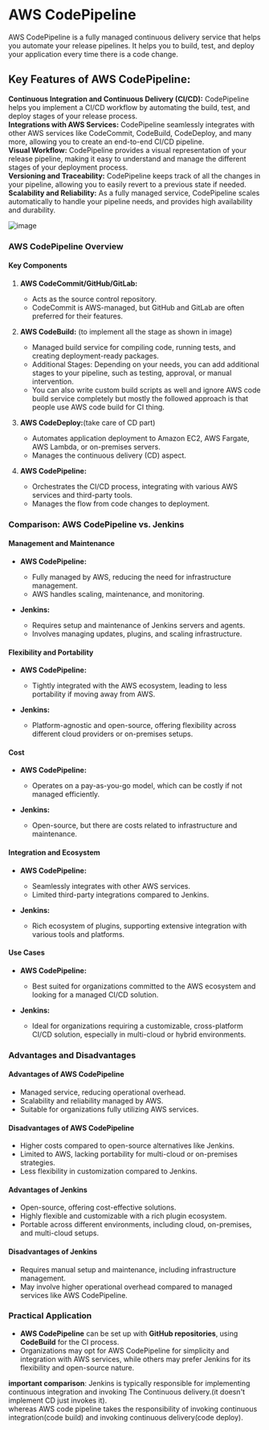 # AWS CodePipeline
AWS CodePipeline is a fully managed continuous delivery service that helps you automate your release pipelines. It helps you to build, test, and deploy your application every time there is a code change.

## Key Features of AWS CodePipeline:
**Continuous Integration and Continuous Delivery (CI/CD):** CodePipeline helps you implement a CI/CD workflow by automating the build, test, and deploy stages of your release process.<br/>
**Integrations with AWS Services:** CodePipeline seamlessly integrates with other AWS services like CodeCommit, CodeBuild, CodeDeploy, and many more, allowing you to create an end-to-end CI/CD pipeline.<br/>
**Visual Workflow:** CodePipeline provides a visual representation of your release pipeline, making it easy to understand and manage the different stages of your deployment process.<br/>
**Versioning and Traceability:** CodePipeline keeps track of all the changes in your pipeline, allowing you to easily revert to a previous state if needed.<br/>
**Scalability and Reliability:** As a fully managed service, CodePipeline scales automatically to handle your pipeline needs, and provides high availability and durability.<br/>

![image](https://github.com/HimanshuMishra123/aws-devops-zero-to-hero/assets/164254902/391a239a-08a2-4a27-b9ad-68a98edfa488)


### AWS CodePipeline Overview

#### Key Components
1. **AWS CodeCommit/GitHub/GitLab:**
   - Acts as the source control repository.
   - CodeCommit is AWS-managed, but GitHub and GitLab are often preferred for their features.

2. **AWS CodeBuild:** (to implement all the stage as shown in image)
   - Managed build service for compiling code, running tests, and creating deployment-ready packages.
   - Additional Stages: Depending on your needs, you can add additional stages to your pipeline, such as testing, approval, or manual intervention.<br/>
   - You can also write custom build scripts as well and ignore AWS code build service completely but mostly the followed approach is that people use AWS code build for CI thing.

3. **AWS CodeDeploy:**(take care of CD part)
   - Automates application deployment to Amazon EC2, AWS Fargate, AWS Lambda, or on-premises servers.
   - Manages the continuous delivery (CD) aspect.

4. **AWS CodePipeline:**
   - Orchestrates the CI/CD process, integrating with various AWS services and third-party tools.
   - Manages the flow from code changes to deployment.

### Comparison: AWS CodePipeline vs. Jenkins

#### Management and Maintenance
- **AWS CodePipeline:**
  - Fully managed by AWS, reducing the need for infrastructure management.
  - AWS handles scaling, maintenance, and monitoring.

- **Jenkins:**
  - Requires setup and maintenance of Jenkins servers and agents.
  - Involves managing updates, plugins, and scaling infrastructure.

#### Flexibility and Portability
- **AWS CodePipeline:**
  - Tightly integrated with the AWS ecosystem, leading to less portability if moving away from AWS.

- **Jenkins:**
  - Platform-agnostic and open-source, offering flexibility across different cloud providers or on-premises setups.

#### Cost
- **AWS CodePipeline:**
  - Operates on a pay-as-you-go model, which can be costly if not managed efficiently.

- **Jenkins:**
  - Open-source, but there are costs related to infrastructure and maintenance.

#### Integration and Ecosystem
- **AWS CodePipeline:**
  - Seamlessly integrates with other AWS services.
  - Limited third-party integrations compared to Jenkins.

- **Jenkins:**
  - Rich ecosystem of plugins, supporting extensive integration with various tools and platforms.

#### Use Cases
- **AWS CodePipeline:**
  - Best suited for organizations committed to the AWS ecosystem and looking for a managed CI/CD solution.

- **Jenkins:**
  - Ideal for organizations requiring a customizable, cross-platform CI/CD solution, especially in multi-cloud or hybrid environments.

### Advantages and Disadvantages

#### Advantages of AWS CodePipeline
- Managed service, reducing operational overhead.
- Scalability and reliability managed by AWS.
- Suitable for organizations fully utilizing AWS services.

#### Disadvantages of AWS CodePipeline
- Higher costs compared to open-source alternatives like Jenkins.
- Limited to AWS, lacking portability for multi-cloud or on-premises strategies.
- Less flexibility in customization compared to Jenkins.

#### Advantages of Jenkins
- Open-source, offering cost-effective solutions.
- Highly flexible and customizable with a rich plugin ecosystem.
- Portable across different environments, including cloud, on-premises, and multi-cloud setups.

#### Disadvantages of Jenkins
- Requires manual setup and maintenance, including infrastructure management.
- May involve higher operational overhead compared to managed services like AWS CodePipeline.

### Practical Application
- **AWS CodePipeline** can be set up with **GitHub repositories**, using **CodeBuild** for the CI process.
- Organizations may opt for AWS CodePipeline for simplicity and integration with AWS services, while others may prefer Jenkins for its flexibility and open-source nature.



**important comparison**: Jenkins is typically responsible for implementing continuous integration and invoking The Continuous delivery.(it doesn't implement CD just invokes it).<br/>
whereas AWS code pipeline takes the responsibility of invoking continuous integration(code build) and invoking continuous delivery(code deploy).
